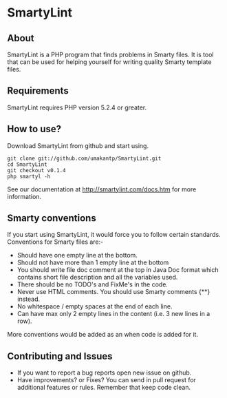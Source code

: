 SmartyLint
==========

About
------------

SmartyLint is a PHP program that finds problems in Smarty files. It is tool that can be used for helping yourself for writing quality Smarty template files.


Requirements
------------

SmartyLint requires PHP version 5.2.4 or greater.

How to use?
------------

Download SmartyLint from github and start using.

    git clone git://github.com/umakantp/SmartyLint.git
    cd SmartyLint
    git checkout v0.1.4
    php smartyl -h

See our documentation at http://smartylint.com/docs.htm for more information.

Smarty conventions
------------------

If you start using SmartyLint, it would force you to follow certain standards. Conventions for Smarty files are:-

* Should have one empty line at the bottom.
* Should not have more than 1 empty line at the bottom
* You should write file doc comment at the top in Java Doc format which contains short file description and all the variables used.
* There should be no TODO's and FixMe's in the code.
* Never use HTML comments. You should use Smarty comments {**} instead.
* No whitespace / empty spaces at the end of each line.
* Can have max only 2 empty lines in the content (i.e. 3 new lines in a row).

More conventions would be added as an when code is added for it.

Contributing and Issues
-----------------------

* If you want to report a bug reports open new issue on github.
* Have improvements? or Fixes? You can send in pull request for additional features or rules. Remember that keep code clean.
